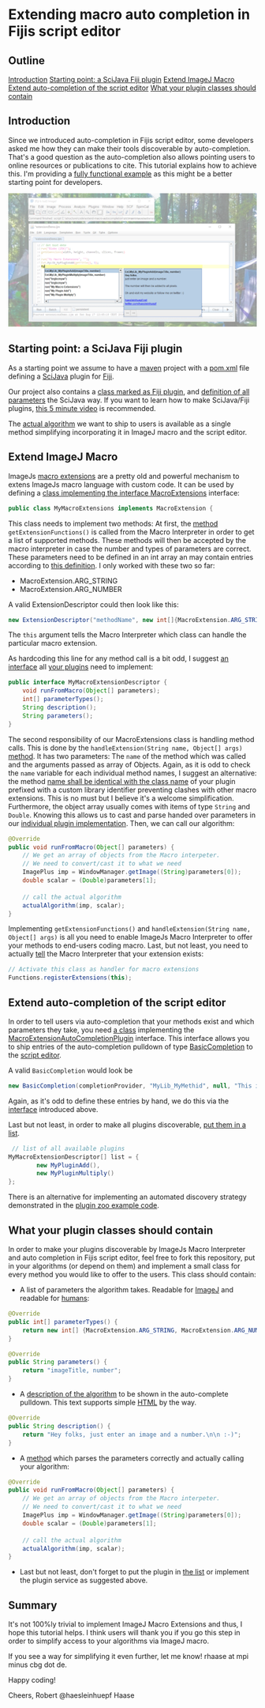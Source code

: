# Extending macro auto completion in Fijis script editor
## Outline
[Introduction](https://haesleinhuepf.github.io/extend-macro-autocompletion/#introduction)
[Starting point: a SciJava Fiji plugin](https://haesleinhuepf.github.io/extend-macro-autocompletion/#starting_point)
[Extend ImageJ Macro](https://haesleinhuepf.github.io/extend-macro-autocompletion/#extend_macro)
[Extend auto-completion of the script editor](https://haesleinhuepf.github.io/extend-macro-autocompletion/#extend_autocomplete)
[What your plugin classes should contain](https://haesleinhuepf.github.io/extend-macro-autocompletion/#your_plugins)

<a name="introduction"></a>
## Introduction
Since we introduced auto-completion in Fijis script editor, some developers asked me 
how they can make their tools discoverable by auto-completion. 
That's a good question as the auto-completion also allows pointing users to online
resources or publications to cite.
This tutorial explains how to achieve this. I'm providing a [fully functional example](https://github.com/haesleinhuepf/extend-macro-autocompletion) as 
this might be a better starting point for developers.

![Image](images/custom_autocomplete_screenshot.png)


<a name="starting_point"></a>
## Starting point: a SciJava Fiji plugin
As a starting point we assume to have a [maven](https://maven.apache.org/) project with a 
[pom.xml](https://github.com/haesleinhuepf/extend-macro-autocompletion/blob/master/pom.xml) file defining a [SciJava](https://scijava.org) plugin for [Fiji](https://fiji.sc).

Our project also contains a [class marked as Fiji plugin](https://github.com/haesleinhuepf/extend-macro-autocompletion/commit/5e10bab2e1e7b2389a7c2b528acf2473f798b7b8#diff-2187e4c3058b3cb68492cfc36ecf00ddR18-R19),
and [definition of all parameters](https://github.com/haesleinhuepf/extend-macro-autocompletion/commit/5e10bab2e1e7b2389a7c2b528acf2473f798b7b8#diff-2187e4c3058b3cb68492cfc36ecf00ddR74-R81) the SciJava way.
If you want to learn how to make SciJava/Fiji plugins, [this 5 minute video](https://www.youtube.com/watch?v=YIWpoBnnLio) is recommended.

The [actual algorithm](https://github.com/haesleinhuepf/extend-macro-autocompletion/commit/5e10bab2e1e7b2389a7c2b528acf2473f798b7b8#diff-2187e4c3058b3cb68492cfc36ecf00ddR26-R28) 
we want to ship to users is available as a single method simplifying incorporating it in ImageJ macro and the script editor.

<a name="extend_macro"></a>
## Extend ImageJ Macro
ImageJs [macro extensions](https://imagej.net/developer/macro/functions.html#Ext) are a pretty old and powerful mechanism to
extens ImageJs macro language with custom code. It can be used by defining a [class implementing the interface MacroExtensions](https://github.com/haesleinhuepf/extend-macro-autocompletion/commit/5e10bab2e1e7b2389a7c2b528acf2473f798b7b8#diff-eabc1fa5161dcb95bfc0de38d0ae8aa2R26) interface:

```java
public class MyMacroExtensions implements MacroExtension {
```

This class needs to implement two methods: At first, the [method](https://github.com/haesleinhuepf/extend-macro-autocompletion/commit/5e10bab2e1e7b2389a7c2b528acf2473f798b7b8#diff-eabc1fa5161dcb95bfc0de38d0ae8aa2R46) `getExtensionFunctions()` is called from the Macro Interpreter
in order to get a list of supported methods.
These methods will then be accepted by the macro interpreter in case the number and types of parameters are correct.
These parameters need to be defined in an int array an may contain entries according to [this definition](https://github.com/imagej/ImageJA/blob/master/src/main/java/ij/macro/MacroExtension.java). I only worked with these two so far:

* MacroExtension.ARG_STRING 
* MacroExtension.ARG_NUMBER

A valid ExtensionDescriptor could then look like this:
```java
new ExtensionDescriptor("methodName", new int[]{MacroExtension.ARG_STRING, MacroExtension.ARG_NUMBER}, this);
```

The `this` argument tells the Macro Interpreter which class can handle the particular macro extension.

As hardcoding this line for any method call is a bit odd, I suggest 
[an interface](https://github.com/haesleinhuepf/extend-macro-autocompletion/commit/5e10bab2e1e7b2389a7c2b528acf2473f798b7b8#diff-874e1a1ee04f7f4565da7ed3e9b44d6bR10-R15) 
all [your plugins](https://github.com/haesleinhuepf/extend-macro-autocompletion/commit/5e10bab2e1e7b2389a7c2b528acf2473f798b7b8#diff-2187e4c3058b3cb68492cfc36ecf00ddR19) 
need to implement:

```java
public interface MyMacroExtensionDescriptor {
    void runFromMacro(Object[] parameters);
    int[] parameterTypes();
    String description();
    String parameters();
}
```

The second responsibility of our MacroExtensions class is handling method calls. This is done by the `handleExtension(String name, Object[] args)` 
[method](https://github.com/haesleinhuepf/extend-macro-autocompletion/commit/5e10bab2e1e7b2389a7c2b528acf2473f798b7b8#diff-eabc1fa5161dcb95bfc0de38d0ae8aa2R28).
It has two parameters: The `name` of the method which was called and the arguments passed as array of Objects. 
Again, as it is odd to check the `name` variable for each individual method names, I suggest an alternative: 
the method 
[name shall be identical with the class name](https://github.com/haesleinhuepf/extend-macro-autocompletion/commit/5e10bab2e1e7b2389a7c2b528acf2473f798b7b8#diff-eabc1fa5161dcb95bfc0de38d0ae8aa2R33-R36) 
of your plugin prefixed with a custom library identifier preventing clashes with other macro extensions. 
This is no must but I believe it's a welcome simplification.
Furthermore, the object array usually comes with items of type `String` and `Double`. 
Knowing this allows us to cast and parse handed over parameters in our 
[individual plugin implementation](https://github.com/haesleinhuepf/extend-macro-autocompletion/commit/0da0983814c6128fc9f39e06cd667cecf015cd8c#diff-2187e4c3058b3cb68492cfc36ecf00ddR35-R44). 
Then, we can call our algorithm:

```java
@Override
public void runFromMacro(Object[] parameters) {
    // We get an array of objects from the Macro interpeter.
    // We need to convert/cast it to what we need
    ImagePlus imp = WindowManager.getImage((String)parameters[0]);
    double scalar = (Double)parameters[1];

    // call the actual algorithm
    actualAlgorithm(imp, scalar);
}
```

Implementing  `getExtensionFunctions()` and  `handleExtension(String name, Object[] args)`  is all you need to enable 
ImageJs Macro Interpreter to offer your methods to end-users coding macro. 
Last, but not least, you need to actually [tell](https://github.com/haesleinhuepf/extend-macro-autocompletion/commit/5e10bab2e1e7b2389a7c2b528acf2473f798b7b8#diff-eabc1fa5161dcb95bfc0de38d0ae8aa2R66) the Macro Interpreter that your extension exists:

```java
// Activate this class as handler for macro extensions
Functions.registerExtensions(this);
```

<a name="extend_autocomplete"></a>
## Extend auto-completion of the script editor
In order to tell users via auto-completion that your methods exist and which parameters they take, you need 
[a class](https://github.com/haesleinhuepf/extend-macro-autocompletion/commit/5e10bab2e1e7b2389a7c2b528acf2473f798b7b8#diff-beb52a1812018a879515d5dc34958bf2R22) 
implementing the
[MacroExtensionAutoCompletionPlugin](https://github.com/imagej/imagej-legacy/blob/1be9f2c352868b648f873954762024c6c43ff666/src/main/java/net/imagej/legacy/plugin/MacroExtensionAutoCompletionPlugin.java)
interface.
This interface allows you to ship entries of the auto-completion pulldown of type 
[BasicCompletion](https://github.com/bobbylight/AutoComplete/blob/master/AutoComplete/src/main/java/org/fife/ui/autocomplete/BasicCompletion.java)
to the 
[script editor](https://github.com/scijava/script-editor).

A valid `BasicCompletion` would look be

```java
new BasicCompletion(completionProvider, "MyLib_MyMethid", null, "This is the description.");
```

Again, as it's odd to define these entries by hand, we do this via the 
[interface](https://github.com/haesleinhuepf/extend-macro-autocompletion/commit/5e10bab2e1e7b2389a7c2b528acf2473f798b7b8#diff-874e1a1ee04f7f4565da7ed3e9b44d6bR10-R15)
introduced above.

Last but not least, in order to make all plugins discoverable, [put them in a list](https://github.com/haesleinhuepf/extend-macro-autocompletion/commit/5e10bab2e1e7b2389a7c2b528acf2473f798b7b8#diff-bbfe4af2e74a5649dddd2f7175700d61R22-R25). 

```java
 // list of all available plugins
MyMacroExtensionDescriptor[] list = {
        new MyPluginAdd(),
        new MyPluginMultiply()
};
```
There is an alternative for implementing an automated discovery strategy demonstrated in the 
[plugin zoo example code](https://github.com/mpicbg-scicomp/ij2course-scijava-plugin-mechanism/tree/solution).

<a name="your_plugins"></a>
## What your plugin classes should contain
In order to make your plugins discoverable by ImageJs Macro Interpreter and auto completion in Fijis script editor, 
feel free to fork this repository, put in your algorithms (or depend on them) 
and implement a small class for every method you would like to offer to the users. This class should contain:

* A list of parameters the algorithm takes. Readable for 
[ImageJ](https://github.com/haesleinhuepf/extend-macro-autocompletion/commit/5e10bab2e1e7b2389a7c2b528acf2473f798b7b8#diff-834e9703b61009f26a4f83ffe5c636e4R46-R53)
and readable for 
[humans](https://github.com/haesleinhuepf/extend-macro-autocompletion/commit/5e10bab2e1e7b2389a7c2b528acf2473f798b7b8#diff-834e9703b61009f26a4f83ffe5c636e4R55-R62):
```java
@Override
public int[] parameterTypes() {
    return new int[] {MacroExtension.ARG_STRING, MacroExtension.ARG_NUMBER};
}
```
```java
@Override
public String parameters() {
    return "imageTitle, number";
}
```

* A [description of the algorithm](https://github.com/haesleinhuepf/extend-macro-autocompletion/commit/5e10bab2e1e7b2389a7c2b528acf2473f798b7b8#diff-834e9703b61009f26a4f83ffe5c636e4R64-R71)
to be shown in the auto-complete pulldown. This text supports simple [HTML](https://github.com/haesleinhuepf/extend-macro-autocompletion/commit/0da0983814c6128fc9f39e06cd667cecf015cd8c#diff-2187e4c3058b3cb68492cfc36ecf00ddR68-R76) by the way.
```java
@Override
public String description() {
    return "Hey folks, just enter an image and a number.\n\n :-)";
}
```

* A [method](https://github.com/haesleinhuepf/extend-macro-autocompletion/commit/0da0983814c6128fc9f39e06cd667cecf015cd8c#diff-834e9703b61009f26a4f83ffe5c636e4R36-R44)
which parses the parameters correctly and actually calling your algorithm:
```java
@Override
public void runFromMacro(Object[] parameters) {
    // We get an array of objects from the Macro interpeter.
    // We need to convert/cast it to what we need
    ImagePlus imp = WindowManager.getImage((String)parameters[0]);
    double scalar = (Double)parameters[1];

    // call the actual algorithm
    actualAlgorithm(imp, scalar);
}
```

* Last but not least, don't forget to put the plugin in 
[the list](https://github.com/haesleinhuepf/extend-macro-autocompletion/commit/5e10bab2e1e7b2389a7c2b528acf2473f798b7b8#diff-bbfe4af2e74a5649dddd2f7175700d61R22) 
or implement the plugin service as suggested above.

## Summary
It's not 100%ly trivial to implement ImageJ Macro Extensions and thus, I hope this tutorial helps. 
I think users will thank you if you go this step in order to simplify access to your algorithms via ImageJ macro.

If you see a way for simplifying it even further, let me know! rhaase at mpi minus cbg dot de.

Happy coding!

Cheers,
Robert @haesleinhuepf Haase



